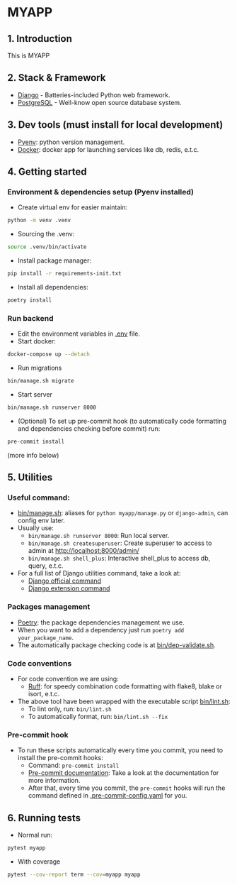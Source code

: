 # MYAPP

## 1. Introduction

This is MYAPP

## 2. Stack & Framework
- [Django](https://www.djangoproject.com/) - Batteries-included Python web framework.
- [PostgreSQL](https://www.postgresql.org/) - Well-know open source database system.

## 3. Dev tools (must install for local development)
- [Pyenv](https://github.com/pyenv/pyenv): python version management.
- [Docker](https://www.docker.com/products/docker-desktop/): docker app for launching services like db, redis, e.t.c.

## 4. Getting started
### Environment & dependencies setup (Pyenv installed)
- Create virtual env for easier maintain:
```bash
python -m venv .venv
```
- Sourcing the .venv:
```bash
source .venv/bin/activate
```
- Install package manager:
```bash
pip install -r requirements-init.txt
```
- Install all dependencies:
```bash
poetry install
```

### Run backend
- Edit the environment variables in [.env](.env) file.
- Start docker:
```bash
docker-compose up --detach
```
- Run migrations
```bash
bin/manage.sh migrate
```
- Start server
```bash
bin/manage.sh runserver 8000
```
- (Optional) To set up pre-commit hook (to automatically code formatting and dependencies checking before commit) run:
```bash
pre-commit install
```
  (more info below)


## 5. Utilities
### Useful command:
- [bin/manage.sh](bin/manage.sh): aliases for `python myapp/manage.py` or `django-admin`, can config env later.
- Usually use:
  - `bin/manage.sh runserver 8000`: Run local server.
  - `bin/manage.sh createsuperuser`: Create superuser to access to admin at
[http://localhost:8000/admin/](http://localhost:8000/admin/)
  - `bin/manage.sh shell_plus`: Interactive shell_plus to access db, query, e.t.c.
- For a full list of Django utilities command, take a look at:
  - [Django official command](https://docs.djangoproject.com/en/4.2/ref/django-admin/)
  - [Django extension command](https://django-extensions.readthedocs.io/en/latest/command_extensions.html)

### Packages management
- [Poetry](https://python-poetry.org/docs/): the package dependencies management we use.
- When you want to add a dependency just run `poetry add your_package_name`.
- The automatically package checking code is at [bin/dep-validate.sh](bin/dep-validate.sh).

### Code conventions
- For code convention we are using:
  - [Ruff](https://pypi.org/project/ruff/): for speedy combination code formatting with flake8, blake or isort, e.t.c.
- The above tool have been wrapped with the executable script [bin/lint.sh](bin/lint.sh):
  - To lint only, run: `bin/lint.sh`
  - To automatically format, run: `bin/lint.sh --fix`

### Pre-commit hook
- To run these scripts automatically every time you commit, you need to install the pre-commit hooks:
  - Command: `pre-commit install`
  - [Pre-commit documentation](https://pre-commit.com/): Take a look at the documentation for more information.
  - After that, every time you commit, the `pre-commit` hooks will run the command defined in
[.pre-commit-config.yaml](.pre-commit-config.yaml) for you.


## 6. Running tests
- Normal run: 
```bash
pytest myapp
```
- With coverage
```bash
pytest --cov-report term --cov=myapp myapp
```
